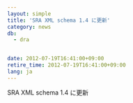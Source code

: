 ```yaml
---
layout: simple
title: 'SRA XML schema 1.4 に更新'
category: news
db:
  - dra


date: 2012-07-19T16:41:00+09:00
retire_time: 2012-07-19T16:41:00+09:00
lang: ja
---
```


SRA XML schema 1.4 に更新
